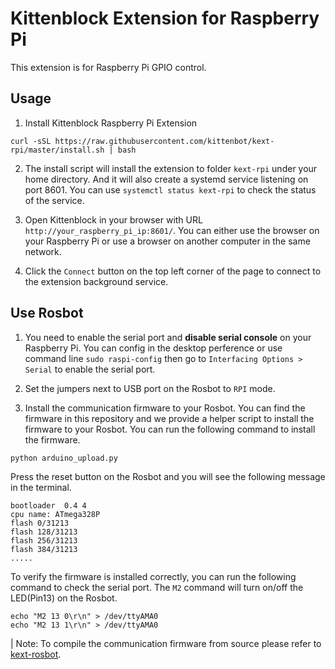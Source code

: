 # Kittenblock Extension for Raspberry Pi

This extension is for Raspberry Pi GPIO control.

## Usage

1. Install Kittenblock Raspberry Pi Extension
```
curl -sSL https://raw.githubusercontent.com/kittenbot/kext-rpi/master/install.sh | bash
```

2. The install script will install the extension to folder `kext-rpi` under your home directory. And it will also create a systemd service listening on port 8601. You can use `systemctl status kext-rpi` to check the status of the service.

3. Open Kittenblock in your browser with URL `http://your_raspberry_pi_ip:8601/`. You can either use the browser on your Raspberry Pi or use a browser on another computer in the same network.

4. Click the `Connect` button on the top left corner of the page to connect to the extension background service.

## Use Rosbot

1. You need to enable the serial port and **disable serial console** on your Raspberry Pi. You can config in the desktop perference or use command line `sudo raspi-config` then go to `Interfacing Options > Serial` to enable the serial port.

2. Set the jumpers next to USB port on the Rosbot to `RPI` mode.

3. Install the communication firmware to your Rosbot. You can find the firmware in this repository and we provide a helper script to install the firmware to your Rosbot. You can run the following command to install the firmware.

```
python arduino_upload.py
```

Press the reset button on the Rosbot and you will see the following message in the terminal.
```
bootloader  0.4 4
cpu name: ATmega328P
flash 0/31213
flash 128/31213
flash 256/31213
flash 384/31213
.....
```

To verify the firmware is installed correctly, you can run the following command to check the serial port.
The `M2` command will turn on/off the LED(Pin13) on the Rosbot.
```
echo "M2 13 0\r\n" > /dev/ttyAMA0
echo "M2 13 1\r\n" > /dev/ttyAMA0
```



| Note: To compile the communication firmware from source please refer to [kext-rosbot]().